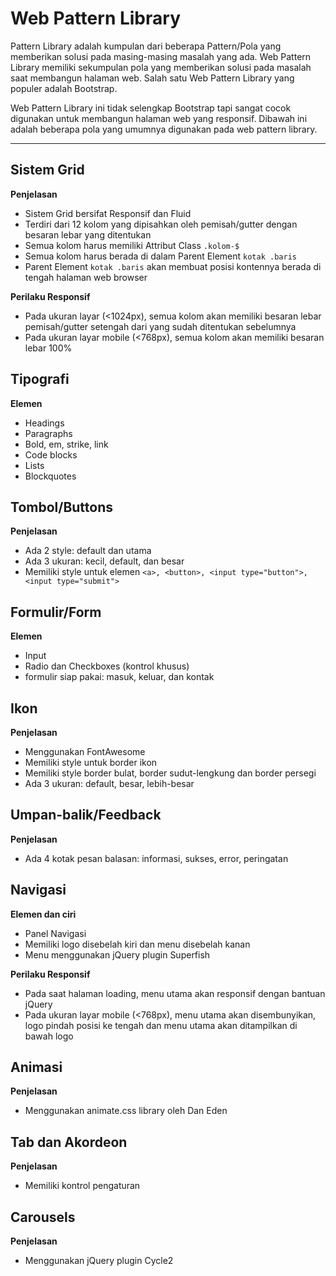 # Web Pattern Library

Pattern Library adalah kumpulan dari beberapa Pattern/Pola yang memberikan solusi pada masing-masing masalah yang ada. Web Pattern Library memiliki sekumpulan pola yang memberikan solusi pada masalah saat membangun halaman web. Salah satu Web Pattern Library yang populer adalah Bootstrap.

Web Pattern Library ini tidak selengkap Bootstrap tapi sangat cocok digunakan untuk membangun halaman web yang responsif. Dibawah ini adalah beberapa pola yang umumnya digunakan pada web pattern library.

---

## Sistem Grid

**Penjelasan**

- Sistem Grid bersifat Responsif dan Fluid
- Terdiri dari 12 kolom yang dipisahkan oleh pemisah/gutter dengan besaran lebar yang ditentukan
- Semua kolom harus memiliki Attribut Class `.kolom-$`
- Semua kolom harus berada di dalam Parent Element `kotak .baris`
- Parent Element `kotak .baris` akan membuat posisi kontennya berada di tengah halaman web browser

**Perilaku Responsif**
- Pada ukuran layar (<1024px), semua kolom akan memiliki besaran lebar pemisah/gutter setengah dari yang sudah ditentukan sebelumnya
- Pada ukuran layar mobile (<768px), semua kolom akan memiliki besaran lebar 100%

## Tipografi

**Elemen**

- Headings
- Paragraphs
- Bold, em, strike, link
- Code blocks
- Lists
- Blockquotes

## Tombol/Buttons

**Penjelasan**

- Ada 2 style: default dan utama
- Ada 3 ukuran: kecil, default, dan besar
- Memiliki style untuk elemen `<a>, <button>, <input type="button">, <input type="submit">`

## Formulir/Form

**Elemen**

- Input
- Radio dan Checkboxes (kontrol khusus)
- formulir siap pakai: masuk, keluar, dan kontak

## Ikon

**Penjelasan**

- Menggunakan FontAwesome
- Memiliki style untuk border ikon
- Memiliki style border bulat, border sudut-lengkung dan border persegi
- Ada 3 ukuran: default, besar, lebih-besar

## Umpan-balik/Feedback

**Penjelasan**

- Ada 4 kotak pesan balasan: informasi, sukses, error, peringatan

## Navigasi

**Elemen dan ciri**

- Panel Navigasi
- Memiliki logo disebelah kiri dan menu disebelah kanan
- Menu menggunakan jQuery plugin Superfish

**Perilaku Responsif**

- Pada saat halaman loading, menu utama akan responsif dengan bantuan jQuery
- Pada ukuran layar mobile (<768px), menu utama akan disembunyikan, logo pindah posisi ke tengah dan menu utama akan ditampilkan di bawah logo

## Animasi

**Penjelasan**

- Menggunakan animate.css library oleh Dan Eden

## Tab dan Akordeon

**Penjelasan**

- Memiliki kontrol pengaturan

## Carousels

**Penjelasan**

- Menggunakan jQuery plugin Cycle2